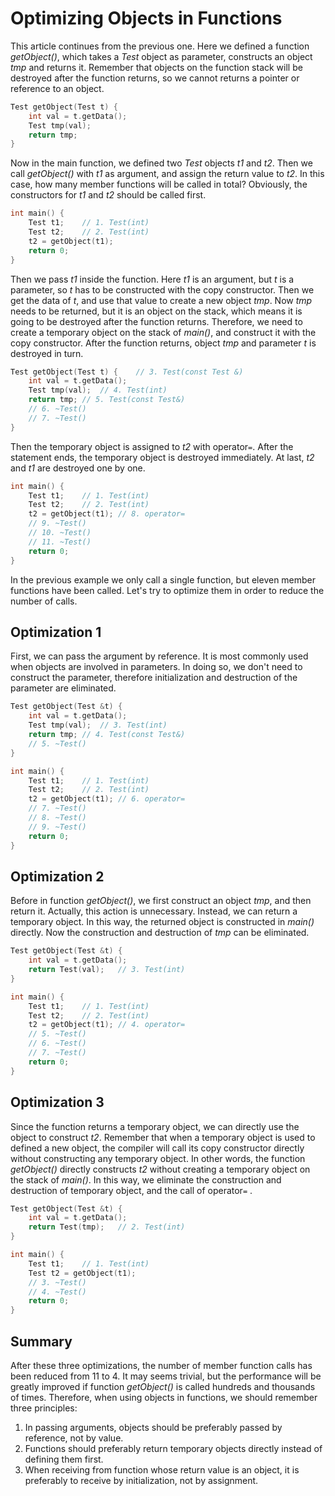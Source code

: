 # Optimizing Objects in Functions

This article continues from the previous one. Here we defined a function *getObject()*, which takes a *Test* object as parameter, constructs an object *tmp* and returns it. Remember that objects on the function stack will be destroyed after the function returns, so we cannot returns a pointer or reference to an object. 

```cpp
Test getObject(Test t) {
    int val = t.getData();
    Test tmp(val);
    return tmp;
}
```

Now in the main function, we defined two *Test* objects *t1* and *t2*. Then we call *getObject()* with *t1* as argument, and assign the return value to *t2*. In this case, how many member functions will be called in total? Obviously, the constructors for *t1* and *t2* should be called first.

```cpp
int main() {
    Test t1;	// 1. Test(int)
    Test t2;	// 2. Test(int)
    t2 = getObject(t1);
    return 0;
}
```

Then we pass *t1* inside the function. Here *t1* is an argument, but *t* is a parameter, so *t* has to be constructed with the copy constructor. Then we get the data of *t*, and use that value to create a new object *tmp*. Now *tmp* needs to be returned, but it is an object on the stack, which means it is going to be destroyed after the function returns. Therefore, we need to create a temporary object on the stack of *main()*, and construct it with the copy constructor. After the function returns, object *tmp* and parameter *t* is destroyed in turn.

```cpp
Test getObject(Test t) {	// 3. Test(const Test &)
    int val = t.getData();
    Test tmp(val);	// 4. Test(int)
    return tmp;	// 5. Test(const Test&)
    // 6. ~Test()
    // 7. ~Test()
}
```

Then the temporary object is assigned to *t2* with operator`=`. After the statement ends, the temporary object is destroyed immediately. At last, *t2* and *t1* are destroyed one by one.

```cpp
int main() {
    Test t1;	// 1. Test(int)
    Test t2;	// 2. Test(int)
    t2 = getObject(t1);	// 8. operator=
    // 9. ~Test()
    // 10. ~Test()
    // 11. ~Test()
    return 0;
}
```

In the previous example we only call a single function, but eleven member functions have been called. Let's try to optimize them in order to reduce the number of calls.

## Optimization 1

First, we can pass the argument by reference. It is most commonly used when objects are involved in parameters. In doing so, we don't need to construct the parameter, therefore initialization and destruction of the parameter are eliminated.

```cpp
Test getObject(Test &t) {
    int val = t.getData();
    Test tmp(val);	// 3. Test(int)
    return tmp;	// 4. Test(const Test&)
    // 5. ~Test()
}

int main() {
    Test t1;	// 1. Test(int)
    Test t2;	// 2. Test(int)
    t2 = getObject(t1);	// 6. operator=
    // 7. ~Test()
    // 8. ~Test()
    // 9. ~Test()
    return 0;
}
```

## Optimization 2

Before in function *getObject()*, we first construct an object *tmp*, and then return it. Actually, this action is unnecessary. Instead, we can return a temporary object. In this way, the returned object is constructed in *main()* directly. Now the construction and destruction of *tmp* can be eliminated.

```cpp
Test getObject(Test &t) {
    int val = t.getData();
    return Test(val);	// 3. Test(int)
}

int main() {
    Test t1;	// 1. Test(int)
    Test t2;	// 2. Test(int)
    t2 = getObject(t1);	// 4. operator=
    // 5. ~Test()
    // 6. ~Test()
    // 7. ~Test()
    return 0;
}
```

## Optimization 3

Since the function returns a temporary object, we can directly use the object to construct *t2*. Remember that when a temporary object is used to defined a new object, the compiler will call its copy constructor directly without constructing any temporary object. In other words, the function *getObject()* directly constructs *t2* without creating a temporary object on the stack of *main()*. In this way, we eliminate the construction and destruction of temporary object, and the call of operator`=` .

```cpp
Test getObject(Test &t) {
    int val = t.getData();
    return Test(tmp);	// 2. Test(int)
}

int main() {
    Test t1;	// 1. Test(int)
    Test t2 = getObject(t1);
    // 3. ~Test()
    // 4. ~Test()
    return 0;
}
```

## Summary

After these three optimizations, the number of member function calls has been reduced from 11 to 4. It may seems trivial, but the performance will be greatly improved if function *getObject()* is called hundreds and thousands of times. Therefore, when using objects in functions, we should remember three principles:

1. In passing arguments, objects should be preferably passed by reference, not by value.
2. Functions should preferably return temporary objects directly instead of defining them first.
3. When receiving from function whose return value is an object, it is preferably to receive by initialization, not by assignment.